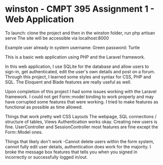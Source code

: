 # winston - CMPT 395 Assignment 1 - Web Application

To launch: clone the project and then in the winston folder, run php artisan serve
The site will be accessible via localhost:8000

Example user already in system
username: Green
password: Turtle


This is a basic web application using PHP and the Laravel framework.

In this web application, I use SQLite for the database and allow users to sign-in, get authenticated, edit the user's own details and post on a forum. Through this project, I learned some styles and syntax for CSS, PHP and SQL. The Eloquent and Blade features are really useful as well.

Upon completion of this project I had some issues working with the Laravel framework. I could not get Form::model binding to work properly and may have corrupted some features that were working. I tried to make features as functional as possible as time allowed.

Things that work pretty well
CSS Layouts
The webpage, SQL connections / structure of tables, Views
Authentication works okay.
Creating new users is fine.
UserController and SessionController most features are fine except the Form::Model ones.


Things that likely don't work
-Cannot delete users within the form system, cannot fully edit user details, authentication does work for the majority.
I broke the message box features that tells you when you signed in incorrectly or successfully logged in/out.
